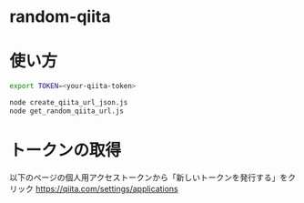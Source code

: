 # random-qiita

# 使い方

```bash
export TOKEN=<your-qiita-token>

node create_qiita_url_json.js
node get_random_qiita_url.js
```

# トークンの取得

以下のページの個人用アクセストークンから「新しいトークンを発行する」をクリック
https://qiita.com/settings/applications

